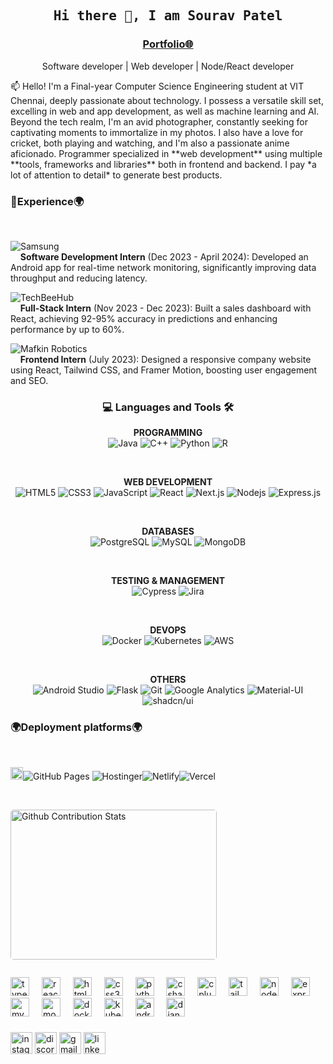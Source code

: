 ###


<h2 align='center'><samp><strong>Hi there 👋, I am Sourav Patel</strong></samp></h2>
<h3 align='center'><strong><a href="https://my-portfolio-sourav.vercel.app/" target="_blank">Portfolio🌐</a></strong></h3>
<p align='center'>Software developer |  Web developer | Node/React developer </p>

<p align='left'> 📫 Hello! I'm a Final-year Computer Science Engineering student at VIT Chennai, deeply passionate about technology. I possess a versatile skill set, excelling in web and app development, as well as machine learning and AI. Beyond the tech realm, I'm an avid photographer, constantly seeking for captivating moments to immortalize in my photos. I also have a love for cricket, both playing and watching, and I'm also a passionate anime aficionado. Programmer specialized in **web development** using multiple **tools, frameworks and libraries** both in frontend and backend. I pay *a lot of attention to detail* to generate best products. </p>

<h3><strong>🚀Experience🌍 </strong></h3><br>

![Samsung](https://img.shields.io/badge/-Samsung%20R&D%20Institute-000000?style=flat&logo=samsung&logoColor=1428A0&labelColor=ffffff)  
&nbsp;&nbsp;&nbsp;&nbsp;**Software Development Intern** (Dec 2023 - April 2024): Developed an Android app for real-time network monitoring, significantly improving data throughput and reducing latency.

![TechBeeHub](https://img.shields.io/badge/-TechBeeHub%20PVT.%20LTD-000000?style=flat&logo=codeforces&logoColor=1F8ACB&labelColor=ffffff)  
&nbsp;&nbsp;&nbsp;&nbsp;**Full-Stack Intern** (Nov 2023 - Dec 2023): Built a sales dashboard with React, achieving 92-95% accuracy in predictions and enhancing performance by up to 60%.

![Mafkin Robotics](https://img.shields.io/badge/-Mafkin%20Robotics-000000?style=flat&logo=react&logoColor=61DAFB&labelColor=ffffff)  
&nbsp;&nbsp;&nbsp;&nbsp;**Frontend Intern** (July 2023): Designed a responsive company website using React, Tailwind CSS, and Framer Motion, boosting user engagement and SEO.

<h3 align="center"><strong>💻 Languages and Tools 🛠️</strong></h3>

<div align="center">

**PROGRAMMING**<br>
![Java](https://img.shields.io/badge/-Java-000000?style=flat&logo=java&logoColor=007396&labelColor=ffffff)
![C++](https://img.shields.io/badge/-C++-000000?style=flat&logo=c%2B%2B&logoColor=00599C&labelColor=ffffff)
![Python](https://img.shields.io/badge/-Python-000000?style=flat&logo=python&logoColor=306998&labelColor=ffffff)
![R](https://img.shields.io/badge/-R-000000?style=flat&logo=r&logoColor=276DC3&labelColor=ffffff)

<br>

**WEB DEVELOPMENT**<br>
![HTML5](https://img.shields.io/badge/-HTML5-000000?style=flat&logo=html5&logoColor=ffffff&labelColor=E34F26)
![CSS3](https://img.shields.io/badge/-CSS3-000000?style=flat&logo=css3&logoColor=ffffff&labelColor=1572B6)
![JavaScript](https://img.shields.io/badge/-JavaScript-000000?style=flat&logo=javascript&logoColor=F7DF1E&labelColor=000000)
![React](https://img.shields.io/badge/-React-000000?style=flat&logo=react&logoColor=61DAFB&labelColor=000000)
![Next.js](https://img.shields.io/badge/-Next.js-000000?style=flat&logo=next.js&logoColor=ffffff&labelColor=000000)
![Nodejs](https://img.shields.io/badge/-Node.js-000000?style=flat&logo=node.js&logoColor=339933&labelColor=ffffff)
![Express.js](https://img.shields.io/badge/-Express.js-000000?style=flat&logo=express&logoColor=ffffff&labelColor=000000)

<br>

**DATABASES**<br>
![PostgreSQL](https://img.shields.io/badge/-PostgreSQL-000000?style=flat&logo=postgresql&logoColor=ffffff&labelColor=336791)
![MySQL](https://img.shields.io/badge/-MySQL-000000?style=flat&logo=mysql&labelColor=ffffff)
![MongoDB](https://img.shields.io/badge/-MongoDB-000000?style=flat&logo=mongodb&logoColor=47A248&labelColor=ffffff)

<br>

**TESTING & MANAGEMENT**<br>
![Cypress](https://img.shields.io/badge/-Cypress-000000?style=flat&logo=cypress&logoColor=ffffff&labelColor=000000)
![Jira](https://img.shields.io/badge/-Jira-000000?style=flat&logo=jira&logoColor=0052CC&labelColor=ffffff)

<br>

**DEVOPS**<br>
![Docker](https://img.shields.io/badge/-Docker-000000?style=flat&logo=docker&logoColor=2496ED&labelColor=ffffff)
![Kubernetes](https://img.shields.io/badge/-Kubernetes-000000?style=flat&logo=kubernetes&logoColor=326CE5&labelColor=ffffff)
![AWS](https://img.shields.io/badge/-AWS-000000?style=flat&logo=amazon-aws&logoColor=232F3E&labelColor=ffffff)

<br>

**OTHERS**<br>
![Android Studio](https://img.shields.io/badge/-Android%20Studio-000000?style=flat&logo=android-studio&logoColor=3DDC84&labelColor=ffffff)
![Flask](https://img.shields.io/badge/-Flask-000000?style=flat&logo=flask&logoColor=ffffff&labelColor=000000)
![Git](https://img.shields.io/badge/-Git-000000?style=flat&logo=git&logoColor=F05032&labelColor=ffffff)
![Google Analytics](https://img.shields.io/badge/-Google%20Analytics-000000?style=flat&logo=google-analytics&logoColor=ffffff&labelColor=FF9900)
![Material-UI](https://img.shields.io/badge/-Material%20UI-000000?style=flat&logo=Material%20UI&logoColor=ffffff&labelColor=0081CB)
![shadcn/ui](https://img.shields.io/badge/-shadcn/ui-000000?style=flat&logo=shadcn-ui&logoColor=ffffff&labelColor=000000)

</div>


<h3><strong>🌍Deployment platforms🌍</strong></h3><br>

<img alt="Github Pages" width="20px" height="20px" src="https://techcrunch.com/wp-content/uploads/2010/07/github-logo.png" />![GitHub Pages](https://img.shields.io/badge/-GitHub%20Pages-000000?style=flat&logo=github-pages&labelColor=ffffff)
![Hostinger](https://img.shields.io/badge/-Hostinger-000000?style=flat&logo=hostinger&labelColor=5200FF)![Netlify](https://img.shields.io/badge/-Netlify-000000?style=flat&logo=netlify&labelColor=000000)![Vercel](https://img.shields.io/badge/-Vercel-000000?style=flat&logo=vercel&labelColor=ffffff)



</br>
<p style="display: flex; justify-contect: space-between;">
<img style="border-radius: 5px; margin-bottom: 5px" alt="Github Contribution Stats" width="330px" height="240px" src="https://github-readme-stats.vercel.app/api/top-langs/?username=tonystark5683&layout=compact&theme=radical" />
</p>



###

<div align="left">
  <img src="https://cdn.jsdelivr.net/gh/devicons/devicon/icons/typescript/typescript-original.svg" height="30" alt="typescript logo"  />
  <img width="12" />
  <img src="https://cdn.jsdelivr.net/gh/devicons/devicon/icons/react/react-original.svg" height="30" alt="react logo"  />
  <img width="12" />
  <img src="https://cdn.jsdelivr.net/gh/devicons/devicon/icons/html5/html5-original.svg" height="30" alt="html5 logo"  />
  <img width="12" />
  <img src="https://cdn.jsdelivr.net/gh/devicons/devicon/icons/css3/css3-original.svg" height="30" alt="css3 logo"  />
  <img width="12" />
  <img src="https://cdn.jsdelivr.net/gh/devicons/devicon/icons/python/python-original.svg" height="30" alt="python logo"  />
  <img width="12" />
  <img src="https://cdn.jsdelivr.net/gh/devicons/devicon/icons/csharp/csharp-original.svg" height="30" alt="csharp logo"  />
  <img width="12" />
  <img src="https://cdn.jsdelivr.net/gh/devicons/devicon/icons/cplusplus/cplusplus-original.svg" height="30" alt="cplusplus logo"  />
  <img width="12" />
  <img src="https://cdn.jsdelivr.net/gh/devicons/devicon/icons/tailwindcss/tailwindcss-original-wordmark.svg" height="30" alt="tailwindcss logo"  />
  <img width="12" />
  <img src="https://cdn.jsdelivr.net/gh/devicons/devicon/icons/nodejs/nodejs-original.svg" height="30" alt="nodejs logo"  />
  <img width="12" />
  <img src="https://cdn.jsdelivr.net/gh/devicons/devicon/icons/express/express-original.svg" height="30" alt="express logo"  />
  <img width="12" />
  <img src="https://cdn.jsdelivr.net/gh/devicons/devicon/icons/mysql/mysql-original.svg" height="30" alt="mysql logo"  />
  <img width="12" />
  <img src="https://cdn.jsdelivr.net/gh/devicons/devicon/icons/mongodb/mongodb-original.svg" height="30" alt="mongodb logo"  />
  <img width="12" />
  <img src="https://cdn.jsdelivr.net/gh/devicons/devicon/icons/docker/docker-original.svg" height="30" alt="docker logo"  />
  <img width="12" />
  <img src="https://cdn.jsdelivr.net/gh/devicons/devicon/icons/kubernetes/kubernetes-plain.svg" height="30" alt="kubernetes logo"  />
  <img width="12" />
  <img src="https://cdn.jsdelivr.net/gh/devicons/devicon/icons/androidstudio/androidstudio-original.svg" height="30" alt="androidstudio logo"  />
  <img width="12" />
  <img src="https://cdn.jsdelivr.net/gh/devicons/devicon/icons/django/django-plain.svg" height="30" alt="django logo"  />
</div>

###

<div align="left">
  <img src="https://img.shields.io/static/v1?message=Instagram&logo=instagram&label=&color=E4405F&logoColor=white&labelColor=&style=for-the-badge" height="35" alt="instagram logo"  />
  <img src="https://img.shields.io/static/v1?message=Discord&logo=discord&label=&color=7289DA&logoColor=white&labelColor=&style=for-the-badge" height="35" alt="discord logo"  />
  <img src="https://img.shields.io/static/v1?message=Gmail&logo=gmail&label=&color=D14836&logoColor=white&labelColor=&style=for-the-badge" height="35" alt="gmail logo"  />
  <img src="https://img.shields.io/static/v1?message=LinkedIn&logo=linkedin&label=&color=0077B5&logoColor=white&labelColor=&style=for-the-badge" height="35" alt="linkedin logo"  />
</div>

###



